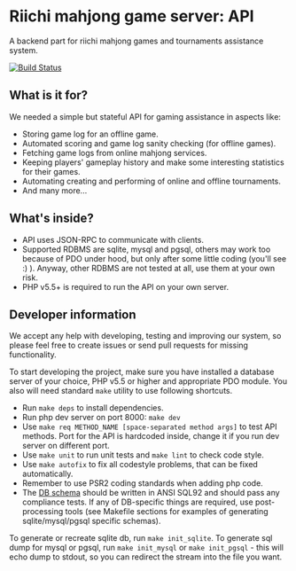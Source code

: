 Riichi mahjong game server: API
===============================

A backend part for riichi mahjong games and tournaments assistance system.

[![Build Status](https://travis-ci.org/Furiten/riichi-api.svg?branch=master)](https://travis-ci.org/Furiten/riichi-api)

What is it for?
---------------

We needed a simple but stateful API for gaming assistance in aspects like:
- Storing game log for an offline game.
- Automated scoring and game log sanity checking (for offline games).
- Fetching game logs from online mahjong services.
- Keeping players' gameplay history and make some interesting statistics for their games.
- Automating creating and performing of online and offline tournaments.
- And many more...

What's inside?
--------------

- API uses JSON-RPC to communicate with clients.
- Supported RDBMS are sqlite, mysql and pgsql, others may work too because of PDO under hood, but only after some little coding (you'll see :) ). Anyway, other RDBMS are not tested at all, use them at your own risk.
- PHP v5.5+ is required to run the API on your own server.

Developer information
---------------------

We accept any help with developing, testing and improving our system, so please feel free to create issues or send pull requests for missing functionality.

To start developing the project, make sure you have installed a database server of your choice, PHP v5.5 or higher and appropriate PDO module.
You also will need standard `make` utility to use following shortcuts.
- Run `make deps` to install dependencies.
- Run php dev server on port 8000: `make dev`
- Use `make req METHOD_NAME [space-separated method args]` to test API methods. Port for the API is hardcoded inside, change it if you run dev server on different port.
- Use `make unit` to run unit tests and `make lint` to check code style.
- Use `make autofix` to fix all codestyle problems, that can be fixed automatically.
- Remember to use PSR2 coding standards when adding php code.
- The [DB schema](src/fixtures/init/ansi.sql) should be written in ANSI SQL92 and should pass any compliance tests. If any of DB-specific things are required, use post-processing tools (see Makefile sections for examples of generating sqlite/mysql/pgsql specific schemas).

To generate or recreate sqlite db, run `make init_sqlite`.
To generate sql dump for mysql or pgsql, run `make init_mysql` or `make init_pgsql` - this will echo dump to stdout, so you can redirect the stream into the file you want.